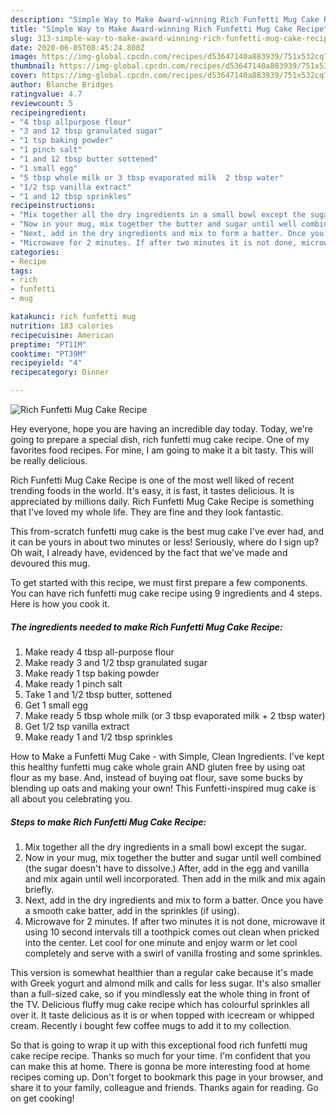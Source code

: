 ```yaml
---
description: "Simple Way to Make Award-winning Rich Funfetti Mug Cake Recipe"
title: "Simple Way to Make Award-winning Rich Funfetti Mug Cake Recipe"
slug: 313-simple-way-to-make-award-winning-rich-funfetti-mug-cake-recipe
date: 2020-06-05T08:45:24.800Z
image: https://img-global.cpcdn.com/recipes/d53647140a883939/751x532cq70/rich-funfetti-mug-cake-recipe-recipe-main-photo.jpg
thumbnail: https://img-global.cpcdn.com/recipes/d53647140a883939/751x532cq70/rich-funfetti-mug-cake-recipe-recipe-main-photo.jpg
cover: https://img-global.cpcdn.com/recipes/d53647140a883939/751x532cq70/rich-funfetti-mug-cake-recipe-recipe-main-photo.jpg
author: Blanche Bridges
ratingvalue: 4.7
reviewcount: 5
recipeingredient:
- "4 tbsp allpurpose flour"
- "3 and 12 tbsp granulated sugar"
- "1 tsp baking powder"
- "1 pinch salt"
- "1 and 12 tbsp butter sottened"
- "1 small egg"
- "5 tbsp whole milk or 3 tbsp evaporated milk  2 tbsp water"
- "1/2 tsp vanilla extract"
- "1 and 12 tbsp sprinkles"
recipeinstructions:
- "Mix together all the dry ingredients in a small bowl except the sugar."
- "Now in your mug, mix together the butter and sugar until well combined (the sugar doesn&#39;t have to dissolve.) After, add in the egg and vanilla and mix again until well incorporated. Then add in the milk and mix again briefly."
- "Next, add in the dry ingredients and mix to form a batter. Once you have a smooth cake batter, add in the sprinkles (if using)."
- "Microwave for 2 minutes. If after two minutes it is not done, microwave it using 10 second intervals till a toothpick comes out clean when pricked into the center. Let cool for one minute and enjoy warm or let cool completely and serve with a swirl of vanilla frosting and some sprinkles."
categories:
- Recipe
tags:
- rich
- funfetti
- mug

katakunci: rich funfetti mug 
nutrition: 183 calories
recipecuisine: American
preptime: "PT11M"
cooktime: "PT39M"
recipeyield: "4"
recipecategory: Dinner

---
```



![Rich Funfetti Mug Cake Recipe](https://img-global.cpcdn.com/recipes/d53647140a883939/751x532cq70/rich-funfetti-mug-cake-recipe-recipe-main-photo.jpg)

Hey everyone, hope you are having an incredible day today. Today, we're going to prepare a special dish, rich funfetti mug cake recipe. One of my favorites food recipes. For mine, I am going to make it a bit tasty. This will be really delicious.

Rich Funfetti Mug Cake Recipe is one of the most well liked of recent trending foods in the world. It's easy, it is fast, it tastes delicious. It is appreciated by millions daily. Rich Funfetti Mug Cake Recipe is something that I've loved my whole life. They are fine and they look fantastic.

This from-scratch funfetti mug cake is the best mug cake I&#39;ve ever had, and it can be yours in about two minutes or less! Seriously, where do I sign up? Oh wait, I already have, evidenced by the fact that we&#39;ve made and devoured this mug.


To get started with this recipe, we must first prepare a few components. You can have rich funfetti mug cake recipe using 9 ingredients and 4 steps. Here is how you cook it.

<!--inarticleads1-->

##### The ingredients needed to make Rich Funfetti Mug Cake Recipe:

1. Make ready 4 tbsp all-purpose flour
1. Make ready 3 and 1/2 tbsp granulated sugar
1. Make ready 1 tsp baking powder
1. Make ready 1 pinch salt
1. Take 1 and 1/2 tbsp butter, sottened
1. Get 1 small egg
1. Make ready 5 tbsp whole milk (or 3 tbsp evaporated milk + 2 tbsp water)
1. Get 1/2 tsp vanilla extract
1. Make ready 1 and 1/2 tbsp sprinkles


How to Make a Funfetti Mug Cake - with Simple, Clean Ingredients. I&#39;ve kept this healthy funfetti mug cake whole grain AND gluten free by using oat flour as my base. And, instead of buying oat flour, save some bucks by blending up oats and making your own! This Funfetti-inspired mug cake is all about you celebrating you. 

<!--inarticleads2-->

##### Steps to make Rich Funfetti Mug Cake Recipe:

1. Mix together all the dry ingredients in a small bowl except the sugar.
1. Now in your mug, mix together the butter and sugar until well combined (the sugar doesn&#39;t have to dissolve.) After, add in the egg and vanilla and mix again until well incorporated. Then add in the milk and mix again briefly.
1. Next, add in the dry ingredients and mix to form a batter. Once you have a smooth cake batter, add in the sprinkles (if using).
1. Microwave for 2 minutes. If after two minutes it is not done, microwave it using 10 second intervals till a toothpick comes out clean when pricked into the center. Let cool for one minute and enjoy warm or let cool completely and serve with a swirl of vanilla frosting and some sprinkles.


This version is somewhat healthier than a regular cake because it&#39;s made with Greek yogurt and almond milk and calls for less sugar. It&#39;s also smaller than a full-sized cake, so if you mindlessly eat the whole thing in front of the TV. Delicious fluffy mug cake recipe which has colourful sprinkles all over it. It taste delicious as it is or when topped with icecream or whipped cream. Recently i bought few coffee mugs to add it to my collection. 

So that is going to wrap it up with this exceptional food rich funfetti mug cake recipe recipe. Thanks so much for your time. I'm confident that you can make this at home. There is gonna be more interesting food at home recipes coming up. Don't forget to bookmark this page in your browser, and share it to your family, colleague and friends. Thanks again for reading. Go on get cooking!
